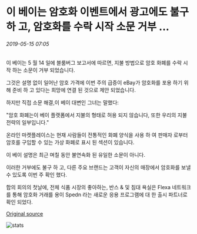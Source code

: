 # 이 베이는 암호화 이벤트에서 광고에도 불구 하 고, 암호화를 수락 시작 소문 거부 ...

###### 2019-05-15 07:05

이 베이는 5 월 14 일에 블룸버그 보고서에 따르면, 지불 방법으로 암호 화폐를 수락 시작 하는 소문이 거부 되었습니다.

그것은 설명 없이 일어난 암호 가격에 이번 주의 급증이 eBay가 암호화를 포용 하기 위해 준비 하 고 있다는 희망에 연결 된 것으로 제안 되었습니다.

하지만 직접 소문 해결,이 베이 대변인 그녀는 말했다:

"암호 화폐는이 베이 플랫폼에서 지불의 형태로 허용 되지 않습니다, 또한 우리의 지불 전략의 일부입니다."

온라인 마켓플레이스는 현재 사람들이 전통적인 화폐 양식을 사용 하 여 판매자 로부터 암호를 구입할 수 있는 가상 화폐로 표시 된 섹션이 있습니다.

이 베이 설명은 최근 며칠 동안 불연속화 된 유일한 소문이 아니다.

이러한 거부에도 불구 하 고, 다른 주요 브랜드는 고객이 자신의 매장에서 암호화를 보낼 수 있도록 이번 주 확인 했다.

합의 회의의 첫날에, 전체 식품 시장의 좋아하는, 반스 & 및 침대 욕실은 Flexa 네트워크를 통해 암호화 거래를 용이 Spedn 라는 새로운 응용 프로그램에 대 한 출시 파트너로 확인 되었다.

[Original source](https://cointelegraph.com/news/ebay-denies-rumors-it-will-start-accepting-crypto-despite-advertising-at-crypto-event)

![stats](https://c.statcounter.com/11760860/0/a89fa40b/1/ "stats")